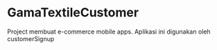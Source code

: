 # GamaTextileCustomer
Project membuat e-commerce mobile apps. Aplikasi ini digunakan oleh customerSignup
